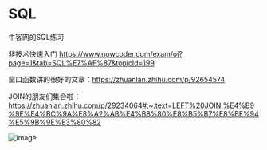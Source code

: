 # SQL
牛客网的SQL练习

非技术快速入门 https://www.nowcoder.com/exam/oj?page=1&tab=SQL%E7%AF%87&topicId=199

窗口函数讲的很好的文章：https://zhuanlan.zhihu.com/p/92654574

JOIN的朋友们集合啦：https://zhuanlan.zhihu.com/p/29234064#:~:text=LEFT%20JOIN,%E4%B9%9F%E4%BC%9A%E8%A2%AB%E4%B8%80%E8%B5%B7%E8%BF%94%E5%9B%9E%E3%80%82

![image](https://user-images.githubusercontent.com/90020851/216834665-2c2ddd00-f7c7-47cd-8d04-f758e1d96f36.png)


